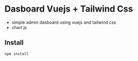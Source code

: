 # Dasboard Vuejs + Tailwind Css
- simple admin dasboard using vuejs and tailwind css 
- chart js 

## Install 
```sh
npm install 
```